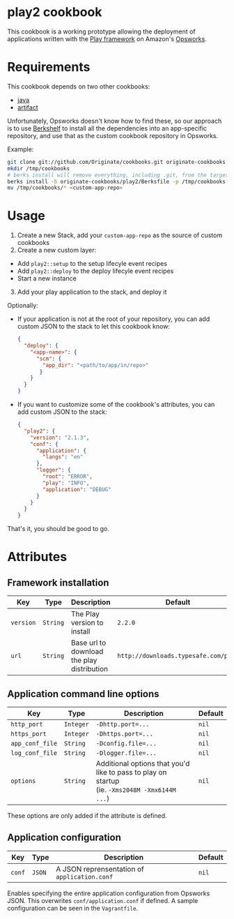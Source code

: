 # play2 cookbook

This cookbook is a working prototype allowing the deployment of applications written with 
the [Play framework](http://www.playframework.com/) on Amazon's [Opsworks](http://aws.amazon.com/opsworks/).

# Requirements

This cookbook depends on two other cookbooks:
- [java](http://community.opscode.com/cookbooks/java)
- [artifact](http://community.opscode.com/cookbooks/artifact)

Unfortunately, Opsworks doesn't know how to find these, so our approach is to use [Berkshelf]() to install all 
the dependencies into an app-specific repository, and use that as the custom cookbook repository in Opsworks.

Example:
```bash
git clone git://github.com/Originate/cookbooks.git originate-cookbooks
mkdir /tmp/cookbooks
# berks install will remove everything, including .git, from the target directory
berks install -b originate-cookbooks/play2/Berksfile -p /tmp/cookbooks
mv /tmp/cookbooks/* <custom-app-repo>
```

# Usage
1. Create a new Stack, add your `custom-app-repo` as the source of custom cookbooks
2. Create a new custom layer:
  - Add `play2::setup` to the setup lifecyle event recipes
  - Add `play2::deploy` to the deploy lifecyle event recipes
  - Start a new instance
3. Add your play application to the stack, and deploy it

Optionally:
- If your application is not at the root of your repository, you can add custom JSON to the stack to let
  this cookbook know:

  ```json
  {
    "deploy": {
      "<app-name>": {
        "scm": {
          "app_dir": "<path/to/app/in/repo>"
         }
      }
    }
  }
  ```
- If you want to customize some of the cookbook's attributes, you can add custom JSON to the stack:
  ```json
  {
    "play2": {
      "version": "2.1.3",
      "conf": {
        "application": {
          "langs": "en"
        },
        "logger": {
          "root": "ERROR",
          "play": "INFO",
          "application": "DEBUG"
        }
      }
    }
  }
  ```

That's it, you should be good to go.

# Attributes

## Framework installation
|Key|Type|Description|Default|
|---|----|-----------|-------|
|`version`|`String`|The Play version to install|`2.2.0`|
|`url`|`String`|Base url to download the play distribution|`http://downloads.typesafe.com/play`|

## Application command line options
|Key|Type|Description|Default|
|---|----|-----------|-------|
|`http_port`|`Integer`|`-Dhttp.port=...`|`nil`|
|`https_port`|`Integer`|`-Dhttps.port=...`|`nil`|
|`app_conf_file`|`String`|`-Dconfig.file=...`|`nil`|
|`log_conf_file`|`String`|`-Dlogger.file=...`|`nil`|
|`options`|`String`|Additional options that you'd like to pass to play on startup<br> (ie. `-Xms2048M -Xmx6144M ...`)|`nil`|
These options are only added if the attribute is defined.

## Application configuration
|Key|Type|Description|Default|
|---|----|-----------|-------|
|`conf`|`JSON`|A JSON reprensentation of `application.conf`|`nil`|

Enables specifying the entire application configuration from Opsworks JSON. This overwrites `conf/application.conf` 
if defined. A sample configuration can be seen in the `Vagrantfile`.
